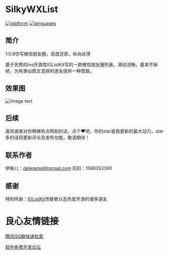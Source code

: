 # SilkyWXList
[![platform](https://img.shields.io/badge/platform-iOS-blue.svg?style=plastic)](#)
[![languages](https://img.shields.io/badge/language-objective--c-blue.svg)](#) 

## 简介
1:0.8仿写微信朋友圈，高度还原，纵向丝滑  

基于优秀的ins开源库IGListKit写的一款微信朋友圈列表，滑动流畅，基本不掉帧，为有类似图文混排的道友提供一种思路。

## 效果图
![Image text](https://github.com/Hurdery/SilkyWXList/blob/master/gif/list.gif)

## 后续
喜欢或者对你稍微有点帮助的话，点个❤️吧，你的star是我更新的最大动力，star多的话将更新评论及发布功能，敬请期待！

## 联系作者
伊妹儿：delegete@foxmail.com
扣扣：1589353390


## 感谢
特别鸣谢：[IGListKit](https://github.com/Instagram/IGListKit)贡献者以及热爱开源的诸多道友


 # 良心友情链接

[腾讯QQ群快速检索](http://u.720life.cn/s/8cf73f7c)

[软件免费开发论坛](http://u.720life.cn/s/bbb01dc0)